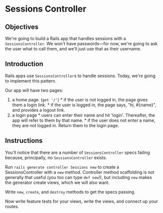 # Sessions Controller

## Objectives

We're going to build a Rails app that handles sessions with a `SessionsController`. We won't have passwords—for now, we're going to ask the user what to call them, and we'll just use that as their username.

## Introduction

Rails apps use `SessionsController`s to handle sessions. Today, we're going to implement this pattern.

Our app will have two pages:
  1. a home page. (`get '/'`)
    * if the user is not logged in, the page gives them a login link.
    * if the user is logged in, the page says, "hi, #{name}", and provides a logout link.
  2. a login page
    * users can enter their name and hit 'login'. Thereafter, the app will refer to them by that name.
    * if the user does not enter a name, they are not logged in. Return them to the login page.

## Instructions

You'll notice that there are a number of `SessionsController` specs failing because, principally, no `SessionsController` exists.

Run `rails generate controller Sessions new` to create a SessionsController with a `new` method. Controller method scaffolding is not generally that useful (you too can type `def new`!), but including `new` makes the generator create views, which we will also want.

Write `new`, `create`, and `destroy` methods to get the specs passing.

Now write feature tests for your views, write the views, and connect up your routes.
